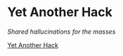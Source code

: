 # Yet Another Hack

*Shared hallucinations for the masses*

[Yet Another Hack](https://docs.google.com/document/d/1zaFdcoI0zeqcEuZcg1sAeyTqrPmv71OTe5C8aB6yMsA/edit)
